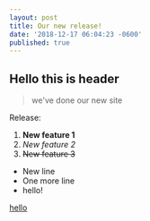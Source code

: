 ```yaml
---
layout: post
title: Our new release!
date: '2018-12-17 06:04:23 -0600'
published: true
---
```


## Hello this is header

> we've done our new site

Release: 

 1. **New feature 1**
 2. *New feature 2*
 3. ~~New feature 3~~
 
 - New line
 - One more line
 - hello!
 
 [hello]({{site.baseurl}}/_posts/Windows_Homepage_Mac_1920_MultiHero-Item3_img.gif)

